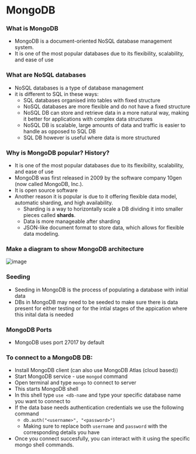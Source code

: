 # MongoDB

### What is MongoDB

* MongoDB is a document-oriented NoSQL database management system.
* It is one of the most popular databases due to its flexibility, scalability, and ease of use

### What are NoSQL databases

* NoSQL databases is a type of database management
* it is different to SQL in these ways:
  * SQL databases organised into tables with fixed structure
  * NoSQL databases are more flexible and do not have a fixed structure
  * NoSQL DB can store and retrieve data in a more natural way, making it better for applications with complex data structures
  * NoSQL DB is scalable, large amounts of data and traffic is easier to handle as opposed to SQL DB
  * SQL DB however is useful where data is more structured

### Why is MongoDB popular? History?

* It is one of the most popular databases due to its flexibility, scalability, and ease of use
* MongoDB was first released in 2009 by the software company 10gen (now called MongoDB, Inc.).
* It is open source software
* Another reason it is popular is due to it offering flexible data model, automatic sharding, and high availability.
  * Sharding is a way to horizontally scale a DB dividing it into smaller pieces called **shards**. 
  * Data is more manageable after sharding
  * JSON-like document format to store data, which allows for flexible data modeling.

### Make a diagram to show MongoDB architecture

![image](https://user-images.githubusercontent.com/129314018/233045350-1b936922-e4b2-48a8-8b2b-39d93e4c24ba.png)


### Seeding

* Seeding in MongoDB is the process of populating a database with initial data
* DBs in MongoDB may need to be seeded to make sure there is data present for either testing or for the intial stages of the appication where this inital data is needed

### MongoDB Ports

* MongoDB uses port 27017 by default


### To connect to a MongoDB DB:

 * Install MongoDB client (can also use MongoDB Atlas (cloud based))
 * Start MongoDB service - use `mongod` command
 * Open terminal and type `mongo` to connect to server
 * This starts MongoDB shell
 * In this shell type `use <db-name` and type your specific database name you want to connect to
 * If the data base needs authentication credentials we use the following command
   * `db.auth("<username>", "<password>")`
   * Making sure to replace both `username` and `password` with the corresponding details you have
 * Once you connect succesfully, you can interact with it using the specific mongo shell commands.


